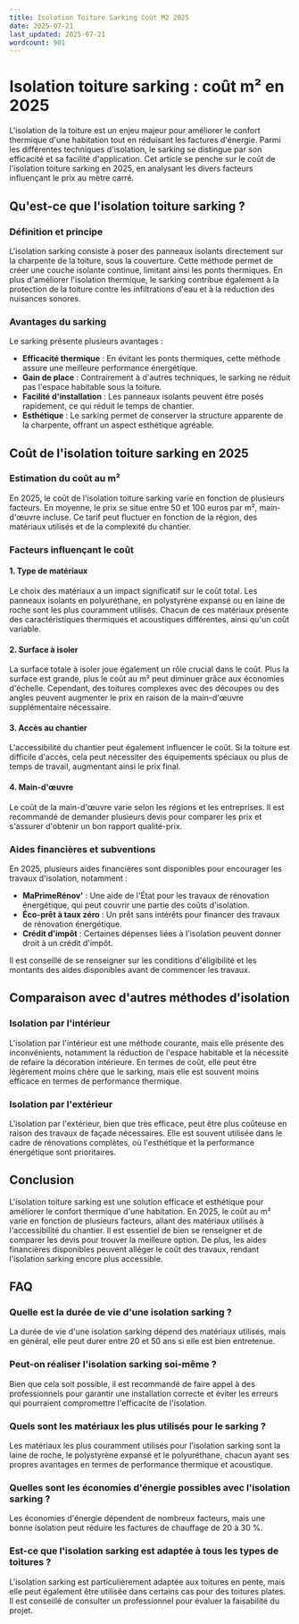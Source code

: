```yaml
---
title: Isolation Toiture Sarking Coût M2 2025
date: 2025-07-21
last_updated: 2025-07-21
wordcount: 901
---
```


# Isolation toiture sarking : coût m² en 2025

L'isolation de la toiture est un enjeu majeur pour améliorer le confort thermique d'une habitation tout en réduisant les factures d'énergie. Parmi les différentes techniques d'isolation, le sarking se distingue par son efficacité et sa facilité d'application. Cet article se penche sur le coût de l'isolation toiture sarking en 2025, en analysant les divers facteurs influençant le prix au mètre carré.

## Qu'est-ce que l'isolation toiture sarking ?

### Définition et principe

L'isolation sarking consiste à poser des panneaux isolants directement sur la charpente de la toiture, sous la couverture. Cette méthode permet de créer une couche isolante continue, limitant ainsi les ponts thermiques. En plus d'améliorer l'isolation thermique, le sarking contribue également à la protection de la toiture contre les infiltrations d'eau et à la réduction des nuisances sonores.

### Avantages du sarking

Le sarking présente plusieurs avantages :

- **Efficacité thermique** : En évitant les ponts thermiques, cette méthode assure une meilleure performance énergétique.
- **Gain de place** : Contrairement à d'autres techniques, le sarking ne réduit pas l'espace habitable sous la toiture.
- **Facilité d'installation** : Les panneaux isolants peuvent être posés rapidement, ce qui réduit le temps de chantier.
- **Esthétique** : Le sarking permet de conserver la structure apparente de la charpente, offrant un aspect esthétique agréable.

## Coût de l'isolation toiture sarking en 2025

### Estimation du coût au m²

En 2025, le coût de l'isolation toiture sarking varie en fonction de plusieurs facteurs. En moyenne, le prix se situe entre 50 et 100 euros par m², main-d'œuvre incluse. Ce tarif peut fluctuer en fonction de la région, des matériaux utilisés et de la complexité du chantier.

### Facteurs influençant le coût

#### 1. Type de matériaux

Le choix des matériaux a un impact significatif sur le coût total. Les panneaux isolants en polyuréthane, en polystyrène expansé ou en laine de roche sont les plus couramment utilisés. Chacun de ces matériaux présente des caractéristiques thermiques et acoustiques différentes, ainsi qu'un coût variable.

#### 2. Surface à isoler

La surface totale à isoler joue également un rôle crucial dans le coût. Plus la surface est grande, plus le coût au m² peut diminuer grâce aux économies d'échelle. Cependant, des toitures complexes avec des découpes ou des angles peuvent augmenter le prix en raison de la main-d'œuvre supplémentaire nécessaire.

#### 3. Accès au chantier

L'accessibilité du chantier peut également influencer le coût. Si la toiture est difficile d'accès, cela peut nécessiter des équipements spéciaux ou plus de temps de travail, augmentant ainsi le prix final.

#### 4. Main-d'œuvre

Le coût de la main-d'œuvre varie selon les régions et les entreprises. Il est recommandé de demander plusieurs devis pour comparer les prix et s'assurer d'obtenir un bon rapport qualité-prix.

### Aides financières et subventions

En 2025, plusieurs aides financières sont disponibles pour encourager les travaux d'isolation, notamment :

- **MaPrimeRénov'** : Une aide de l'État pour les travaux de rénovation énergétique, qui peut couvrir une partie des coûts d'isolation.
- **Éco-prêt à taux zéro** : Un prêt sans intérêts pour financer des travaux de rénovation énergétique.
- **Crédit d'impôt** : Certaines dépenses liées à l'isolation peuvent donner droit à un crédit d'impôt.

Il est conseillé de se renseigner sur les conditions d'éligibilité et les montants des aides disponibles avant de commencer les travaux.

## Comparaison avec d'autres méthodes d'isolation

### Isolation par l'intérieur

L'isolation par l'intérieur est une méthode courante, mais elle présente des inconvénients, notamment la réduction de l'espace habitable et la nécessité de refaire la décoration intérieure. En termes de coût, elle peut être légèrement moins chère que le sarking, mais elle est souvent moins efficace en termes de performance thermique.

### Isolation par l'extérieur

L'isolation par l'extérieur, bien que très efficace, peut être plus coûteuse en raison des travaux de façade nécessaires. Elle est souvent utilisée dans le cadre de rénovations complètes, où l'esthétique et la performance énergétique sont prioritaires.

## Conclusion

L'isolation toiture sarking est une solution efficace et esthétique pour améliorer le confort thermique d'une habitation. En 2025, le coût au m² varie en fonction de plusieurs facteurs, allant des matériaux utilisés à l'accessibilité du chantier. Il est essentiel de bien se renseigner et de comparer les devis pour trouver la meilleure option. De plus, les aides financières disponibles peuvent alléger le coût des travaux, rendant l'isolation sarking encore plus accessible.

## FAQ

### Quelle est la durée de vie d'une isolation sarking ?

La durée de vie d'une isolation sarking dépend des matériaux utilisés, mais en général, elle peut durer entre 20 et 50 ans si elle est bien entretenue.

### Peut-on réaliser l'isolation sarking soi-même ?

Bien que cela soit possible, il est recommandé de faire appel à des professionnels pour garantir une installation correcte et éviter les erreurs qui pourraient compromettre l'efficacité de l'isolation.

### Quels sont les matériaux les plus utilisés pour le sarking ?

Les matériaux les plus couramment utilisés pour l'isolation sarking sont la laine de roche, le polystyrène expansé et le polyuréthane, chacun ayant ses propres avantages en termes de performance thermique et acoustique.

### Quelles sont les économies d'énergie possibles avec l'isolation sarking ?

Les économies d'énergie dépendent de nombreux facteurs, mais une bonne isolation peut réduire les factures de chauffage de 20 à 30 %.

### Est-ce que l'isolation sarking est adaptée à tous les types de toitures ?

L'isolation sarking est particulièrement adaptée aux toitures en pente, mais elle peut également être utilisée dans certains cas pour des toitures plates. Il est conseillé de consulter un professionnel pour évaluer la faisabilité du projet.